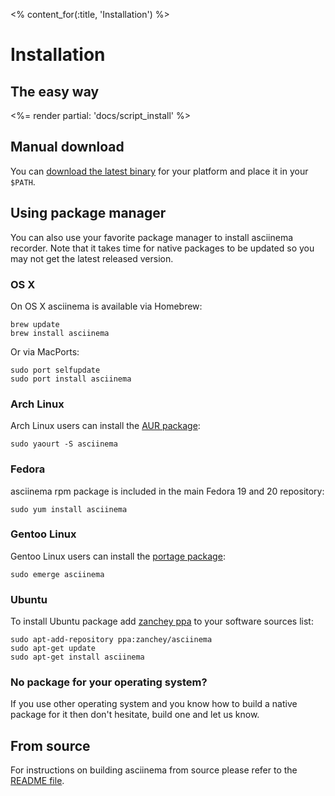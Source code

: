 <% content_for(:title, 'Installation') %>

# Installation

## The easy way

<%= render partial: 'docs/script_install' %>

## Manual download

You can
[download the latest binary](https://github.com/asciinema/asciinema/releases)
for your platform and place it in your `$PATH`.

## Using package manager

You can also use your favorite package manager to install asciinema recorder.
Note that it takes time for native packages to be updated so you may not get
the latest released version.

### OS X

On OS X asciinema is available via Homebrew:

    brew update
    brew install asciinema

Or via MacPorts:

    sudo port selfupdate
    sudo port install asciinema

### Arch Linux

Arch Linux users can install the
[AUR package](https://aur.archlinux.org/packages/asciinema/):

    sudo yaourt -S asciinema

### Fedora

asciinema rpm package is included in the main Fedora 19 and 20 repository:

    sudo yum install asciinema

### Gentoo Linux

Gentoo Linux users can install the
[portage package](http://packages.gentoo.org/package/app-misc/asciinema):

    sudo emerge asciinema

### Ubuntu

To install Ubuntu package add
[zanchey ppa](https://launchpad.net/~zanchey/+archive/asciinema) to your
software sources list:

    sudo apt-add-repository ppa:zanchey/asciinema
    sudo apt-get update
    sudo apt-get install asciinema

### No package for your operating system?

If you use other operating system and you know how to build a native package
for it then don't hesitate, build one and let us know.

## From source

For instructions on building asciinema from source please refer to the
[README file](https://github.com/asciinema/asciinema/blob/master/README.md).
